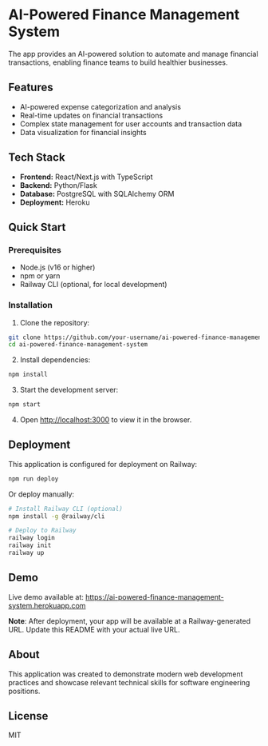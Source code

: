 # AI-Powered Finance Management System

The app provides an AI-powered solution to automate and manage financial transactions, enabling finance teams to build healthier businesses.

## Features

- AI-powered expense categorization and analysis
- Real-time updates on financial transactions
- Complex state management for user accounts and transaction data
- Data visualization for financial insights

## Tech Stack

- **Frontend:** React/Next.js with TypeScript
- **Backend:** Python/Flask
- **Database:** PostgreSQL with SQLAlchemy ORM
- **Deployment:** Heroku

## Quick Start

### Prerequisites

- Node.js (v16 or higher)
- npm or yarn
- Railway CLI (optional, for local development)

### Installation

1. Clone the repository:
```bash
git clone https://github.com/your-username/ai-powered-finance-management-system.git
cd ai-powered-finance-management-system
```

2. Install dependencies:
```bash
npm install
```

3. Start the development server:
```bash
npm start
```

4. Open [http://localhost:3000](http://localhost:3000) to view it in the browser.

## Deployment

This application is configured for deployment on Railway:

```bash
npm run deploy
```

Or deploy manually:
```bash
# Install Railway CLI (optional)
npm install -g @railway/cli

# Deploy to Railway
railway login
railway init
railway up
```

## Demo

Live demo available at: https://ai-powered-finance-management-system.herokuapp.com

**Note**: After deployment, your app will be available at a Railway-generated URL. Update this README with your actual live URL.

## About

This application was created to demonstrate modern web development practices and showcase relevant technical skills for software engineering positions.

## License

MIT
